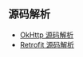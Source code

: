 ## 源码解析

- [OkHttp 源码解析](https://github.com/passin95/LearningNotes/blob/master/notes/OkHttp%20源码解析.md)
- [Retrofit 源码解析](https://github.com/passin95/LearningNotes/blob/master/notes/Retrofit%20源码解析.md)